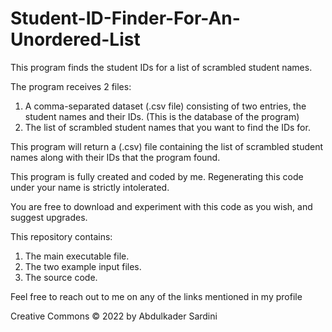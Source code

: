 # Student-ID-Finder-For-An-Unordered-List
This program finds the student IDs for a list of scrambled student names.

The program receives 2 files:
1. A comma-separated dataset (.csv file) consisting of two entries, the student names and their IDs. (This is the database of the program)
2. The list of scrambled student names that you want to find the IDs for. 

This program will return a (.csv) file containing the list of scrambled student names along with their IDs that the program found.

This program is fully created and coded by me. Regenerating this code under your name is strictly intolerated.

You are free to download and experiment with this code as you wish, and suggest upgrades.

This repository contains:
1. The main executable file.
2. The two example input files.
3. The source code. 

Feel free to reach out to me on any of the links mentioned in my profile

Creative Commons © 2022 by Abdulkader Sardini
